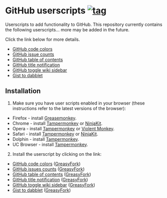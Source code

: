 # GitHub userscripts [![tag](https://img.shields.io/github/tag/Mottie/GitHub-userscripts.svg)](https://github.com/Mottie/GitHub-userscripts/tags)

Userscripts to add functionality to GitHub. This repository currently contains the following userscripts... more may be added in the future.

Click the link below for more details.

* [GitHub code colors](https://github.com/Mottie/GitHub-userscripts/wiki/GitHub-code-colors)
* [GitHub issue counts](https://github.com/Mottie/GitHub-userscripts/wiki/GitHub-issue-counts)
* [GitHub table of contents](https://github.com/Mottie/GitHub-userscripts/wiki/GitHub-table-of-contents)
* [GitHub title notification](https://github.com/Mottie/GitHub-userscripts/wiki/GitHub-title-notification)
* [GitHub toggle wiki sidebar](https://github.com/Mottie/GitHub-userscripts/wiki/GitHub-toggle-wiki-sidebar)
* [Gist to dabblet](https://github.com/Mottie/GitHub-userscripts/wiki/Gist-to-dabblet)

## Installation

1. Make sure you have user scripts enabled in your browser (these instructions refer to the latest versions of the browser):

  * Firefox - install [Greasemonkey](https://addons.mozilla.org/en-US/firefox/addon/greasemonkey/).
  * Chrome - install [Tampermonkey](https://tampermonkey.net/?ext=dhdg&browser=chrome) or [NinjaKit](https://chrome.google.com/webstore/detail/gpbepnljaakggeobkclonlkhbdgccfek).
  * Opera - install [Tampermonkey](https://tampermonkey.net/?ext=dhdg&browser=opera) or [Violent Monkey](https://addons.opera.com/en/extensions/details/violent-monkey/).
  * Safari - install [Tampermonkey](https://tampermonkey.net/?ext=dhdg&browser=safari) or [NinjaKit](http://ss-o.net/safari/extension/NinjaKit.safariextz).
  * Dolphin - install [Tampermonkey](https://tampermonkey.net/?ext=dhdg&browser=dolphin).
  * UC Browser - install [Tampermonkey](https://tampermonkey.net/?ext=dhdg&browser=ucweb).

2. Install the userscript by clicking on the link:

  * [GitHub code colors](https://raw.githubusercontent.com/Mottie/GitHub-userscripts/master/github-code-colors.user.js) ([GreasyFork](https://greasyfork.org/en/scripts/18141-github-code-colors))
  * [GitHub issues counts](https://raw.githubusercontent.com/Mottie/GitHub-userscripts/master/github-issue-counts.user.js) ([GreasyFork](https://greasyfork.org/en/scripts/15560-github-show-repo-issues))
  * [GitHub table of contents](https://raw.githubusercontent.com/Mottie/GitHub-userscripts/master/github-toc.user.js) ([GreasyFork](https://greasyfork.org/en/scripts/18344-github-toc))
  * [GitHub title notification](https://raw.githubusercontent.com/Mottie/GitHub-userscripts/master/github-title-notification.user.js) ([GreasyFork](https://greasyfork.org/en/scripts/18253-github-title-notification))
  * [GitHub toggle wiki sidebar](https://raw.githubusercontent.com/Mottie/GitHub-userscripts/master/github-toggle-wiki-sidebar.user.js) ([GreasyFork](https://greasyfork.org/en/scripts/18433-github-toggle-wiki-sidebar))
  * [Gist to dabblet](https://raw.githubusercontent.com/Mottie/GitHub-userscripts/master/gist-to-dabblet.user.js) ([GreasyFork](https://greasyfork.org/en/scripts/18254-gist-to-dabblet))
